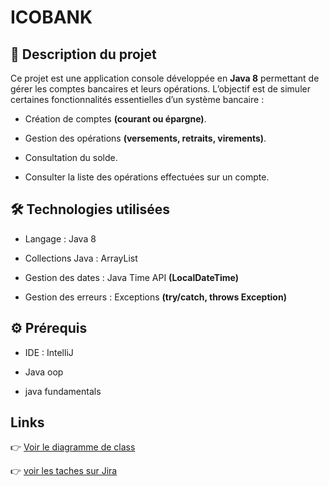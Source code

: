 # ICOBANK

## 📌 Description du projet

Ce projet est une application console développée en  **Java 8** permettant de gérer les comptes bancaires et leurs opérations.
L’objectif est de simuler certaines fonctionnalités essentielles d’un système bancaire :

- Création de comptes **(courant ou épargne)**.

- Gestion des opérations **(versements, retraits, virements)**.

- Consultation du solde.

- Consulter la liste des opérations effectuées sur un compte.


## 🛠️ Technologies utilisées

- Langage : Java 8

- Collections Java : ArrayList

- Gestion des dates : Java Time API **(LocalDateTime)**

- Gestion des erreurs : Exceptions **(try/catch, throws Exception)**

## ⚙️ Prérequis

- IDE : IntelliJ

- Java oop

- java fundamentals

## Links
👉 [Voir le diagramme de class]([docs/class-diagram.png](https://lucid.app/lucidchart/f7e96f08-42a8-4e73-91ad-ebbaf6304427/edit?viewport_loc=-1314%2C-467%2C4657%2C2126%2C0_0&invitationId=inv_47c15f51-7b16-405f-9786-94486442c293))

👉 [voir les taches sur Jira ]([out/BankApp.jar](https://elbarryanwar37-1758017080778.atlassian.net/jira/software/projects/IC/boards/1?atlOrigin=eyJpIjoiZDQwMmNjM2Y4MDFhNDM2Y2I5M2VjNGQzYzFlZjE3ODUiLCJwIjoiaiJ9))
